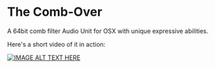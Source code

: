 # The Comb-Over

A 64bit comb filter Audio Unit for OSX with unique expressive abilities. 


Here's a short video of it in action: 

[![IMAGE ALT TEXT HERE](https://img.youtube.com/vi/uIMGZNsmiQ8/0.jpg)](https://www.youtube.com/watch?v=uIMGZNsmiQ8)



